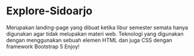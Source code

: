 # Explore-Sidoarjo
Merupakan landing-page yang dibuat ketika libur semester semata hanya digunakan agar tidak melupakan materi web.
Teknologi yang digunakan dengan menggunakan sebuah elemen HTML dan juga CSS dengan framework Bootstrap 5
Enjoy!
